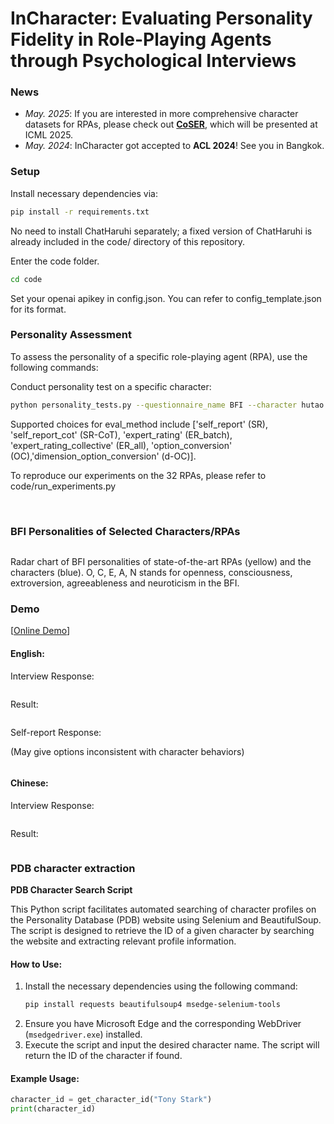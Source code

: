 

# InCharacter: Evaluating Personality Fidelity in Role-Playing Agents through Psychological Interviews

### News

- *May. 2025*: If you are interested in more comprehensive character datasets for RPAs, please check out [**CoSER**](https://arxiv.org/abs/2502.09082), which will be presented at ICML 2025.
- *May. 2024*: InCharacter got accepted to **ACL 2024**! See you in Bangkok.

### Setup


Install necessary dependencies via:

```bash
pip install -r requirements.txt
```

No need to install ChatHaruhi separately; a fixed version of ChatHaruhi is already included in the code/ directory of this repository.

Enter the code folder.
```bash
cd code
```

Set your openai apikey in config.json. You can refer to config_template.json for its format.

### Personality Assessment

To assess the personality of a specific role-playing agent (RPA), use the following commands:

Conduct personality test on a specific character:

```bash
python personality_tests.py --questionnaire_name BFI --character hutao --agent_type ChatHaruhi --agent_llm gpt-3.5 --evaluator_llm gpt-4 --eval_method interview_assess_batch_anonymous
```

Supported choices for eval_method include ['self_report' (SR), 'self_report_cot' (SR-CoT), 'expert_rating' (ER_batch), 'expert_rating_collective' (ER_all), 'option_conversion' (OC),'dimension_option_conversion' (d-OC)].

To reproduce our experiments on the 32 RPAs, please refer to code/run_experiments.py

<br/>

### BFI Personalities of Selected Characters/RPAs

<img src='figures/bfi_radars.png' alt=''/>

Radar chart of BFI personalities of state-of-the-art RPAs (yellow) and the characters (blue). O, C, E, A, N stands for openness, consciousness, extroversion, agreeableness and neuroticism in the BFI. 

### Demo
[[Online Demo](http://182.92.3.33:3350/)]


#### English:

Interview Response: 

<img src='figures/demo1.png' alt=''/>

Result: 

<img src='figures/demo2.png' alt=''/>

Self-report Response:

(May give options inconsistent with character behaviors)

<img src='figures/demo5.png' alt=''/>

#### Chinese:

Interview Response:

<img src='figures/demo3.png' alt=''/>

Result:

<img src='figures/demo4.png' alt=''/>

### PDB character extraction

**PDB Character Search Script**

This Python script facilitates automated searching of character profiles on the Personality Database (PDB) website using Selenium and BeautifulSoup. The script is designed to retrieve the ID of a given character by searching the website and extracting relevant profile information.


#### How to Use:
1. Install the necessary dependencies using the following command:
   ```bash
   pip install requests beautifulsoup4 msedge-selenium-tools
   ```
2. Ensure you have Microsoft Edge and the corresponding WebDriver (`msedgedriver.exe`) installed.
3. Execute the script and input the desired character name. The script will return the ID of the character if found.

#### Example Usage:
```python
character_id = get_character_id("Tony Stark")
print(character_id)
```


